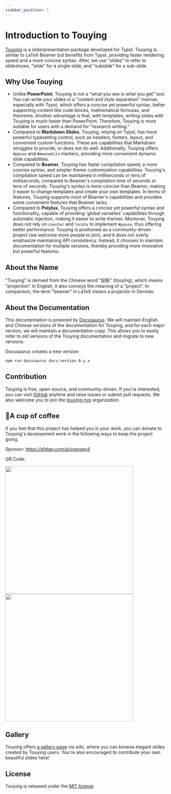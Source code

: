 ```yaml
---
sidebar_position: 1
---
```


# Introduction to Touying

[Touying](https://github.com/touying-typ/touying) is a slide/presentation package developed for Typst. Touying is similar to LaTeX Beamer but benefits from Typst, providing faster rendering speed and a more concise syntax. After, we use "slides" to refer to slideshows, "slide" for a single slide, and "subslide" for a sub-slide.

## Why Use Touying

- Unlike **PowerPoint**, Touying is not a "what you see is what you get" tool. You can write your slides in a "content and style separation" manner, especially with Typst, which offers a concise yet powerful syntax, better supporting content like code blocks, mathematical formulas, and theorems. Another advantage is that, with templates, writing slides with Touying is much faster than PowerPoint. Therefore, Touying is more suitable for users with a demand for "research writing."
- Compared to **Markdown Slides**, Touying, relying on Typst, has more powerful typesetting control, such as headers, footers, layout, and convenient custom functions. These are capabilities that Markdown struggles to provide, or does not do well. Additionally, Touying offers `#pause` and `#meanwhile` markers, providing more convenient dynamic slide capabilities.
- Compared to **Beamer**, Touying has faster compilation speed, a more concise syntax, and simpler theme customization capabilities. Touying's compilation speed can be maintained in milliseconds or tens of milliseconds, compared to Beamer's compilation time of seconds or tens of seconds. Touying's syntax is more concise than Beamer, making it easier to change templates and create your own templates. In terms of features, Touying supports most of Beamer's capabilities and provides some convenient features that Beamer lacks.
- Compared to **Polylux**, Touying offers a concise yet powerful syntax and functionality, capable of providing 'global variables' capabilities through automatic injection, making it easier to write themes. Moreover, Touying does not rely on `counter` and `locate` to implement `#pause`, thus offering better performance. Touying is positioned as a community-driven project (we welcome more people to join), and it does not overly emphasize maintaining API consistency. Instead, it chooses to maintain documentation for multiple versions, thereby providing more innovative but powerful features.

## About the Name

"Touying" is derived from the Chinese word "投影" (tóuyǐng), which means "projection" In English, it also conveys the meaning of a "project". In comparison, the term "beamer" in LaTeX means a projector in German.

## About the Documentation

This documentation is powered by [Docusaurus](https://docusaurus.io/). We will maintain English and Chinese versions of the documentation for Touying, and for each major version, we will maintain a documentation copy. This allows you to easily refer to old versions of the Touying documentation and migrate to new versions.

Docusaurus creates a new version:

```sh
npm run docusaurus docs:version 0.y.x
```

## Contribution

Touying is free, open-source, and community-driven. If you're interested, you can visit [GitHub](https://github.com/touying-typ/touying) anytime and raise issues or submit pull requests. We also welcome you to join the [touying-typ](https://github.com/touying-typ) organization.

## 🥤A cup of coffee

If you feel that this project has helped you in your work, you can donate to Touying's development work in the following ways to keep the project going.

Sponsor: https://afdian.com/a/orangex4

QR Code:

<div>
	<img src="https://github.com/user-attachments/assets/7e43742c-659d-4c19-9b85-04bfb3659d8c" height="400">
	<img src="https://github.com/user-attachments/assets/fa1a3091-0c54-4c11-9db0-7c568d13d637" height="400">
</div>


## Gallery

Touying offers [a gallery page](https://github.com/touying-typ/touying/wiki) via wiki, where you can browse elegant slides created by Touying users. You're also encouraged to contribute your own beautiful slides here!

## License

Touying is released under the [MIT license](https://github.com/touying-typ/touying/blob/main/LICENSE).